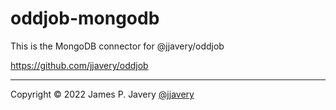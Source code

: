 # oddjob-mongodb

This is the MongoDB connector for @jjavery/oddjob

https://github.com/jjavery/oddjob

---

Copyright &copy; 2022 James P. Javery [@jjavery](https://github.com/jjavery)
